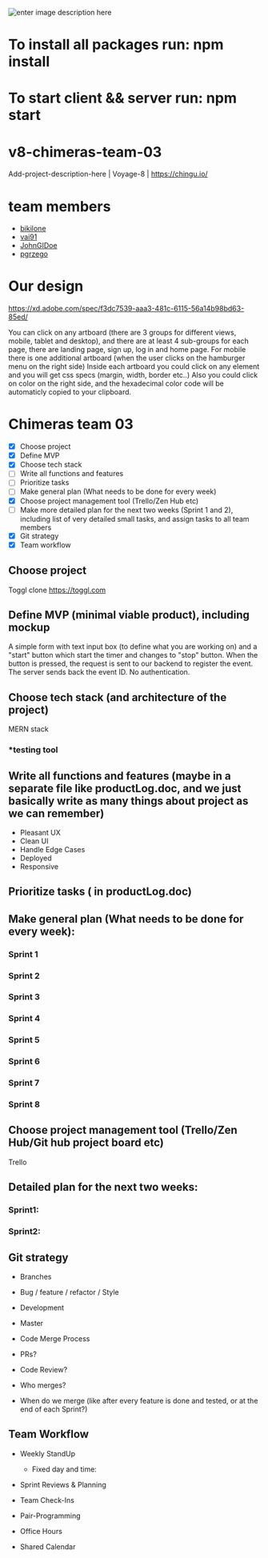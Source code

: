 ![enter image description here](https://vignette.wikia.nocookie.net/dragonsdogma/images/0/06/Chimera01.png/revision/latest?cb=20120615060217)

# To install all packages run: npm install

# To start client && server run: npm start

# v8-chimeras-team-03

Add-project-description-here | Voyage-8 | https://chingu.io/

# team members

- [bikilone](https://github.com/bikilone)
- [vai91](https://github.com/vai91)
- [JohnGIDoe](https://github.com/JohnGIDoe)
- [pgrzego](https://github.com/pgrzego)

# Our design

https://xd.adobe.com/spec/f3dc7539-aaa3-481c-6115-56a14b98bd63-85ed/

You can click on any artboard (there are 3 groups for different views, mobile, tablet and desktop), and there are at least 4 sub-groups for each page, there are landing page, sign up, log in and home page. For mobile there is one additional artboard (when the user clicks on the hamburger menu on the right side)
Inside each artboard you could click on any element and you will get css specs (margin, width, border etc..)
Also you could click on color on the right side, and the hexadecimal color code will be automaticly copied to your clipboard.

# Chimeras team 03

- [x] Choose project
- [x] Define MVP
- [x] Choose tech stack
- [ ] Write all functions and features
- [ ] Prioritize tasks
- [ ] Make general plan (What needs to be done for every week)
- [x] Choose project management tool (Trello/Zen Hub etc)
- [ ] Make more detailed plan for the next two weeks (Sprint 1 and 2), including list of very detailed small tasks, and assign tasks to all team members
- [x] Git strategy
- [x] Team workflow

## Choose project

Toggl clone https://toggl.com

## Define MVP (minimal viable product), including mockup

A simple form with text input box (to define what you are working on) and a "start" button which start the timer and changes to "stop" button. When the button is pressed, the request is sent to our backend to register the event. The server sends back the event ID. No authentication.

## Choose tech stack (and architecture of the project)

MERN stack

### \*testing tool

## Write all functions and features (maybe in a separate file like productLog.doc, and we just basically write as many things about project as we can remember)

- Pleasant UX
- Clean UI
- Handle Edge Cases
- Deployed
- Responsive

## Prioritize tasks ( in productLog.doc)

## Make general plan (What needs to be done for every week):

### Sprint 1

### Sprint 2

### Sprint 3

### Sprint 4

### Sprint 5

### Sprint 6

### Sprint 7

### Sprint 8

## Choose project management tool (Trello/Zen Hub/Git hub project board etc)

Trello

## Detailed plan for the next two weeks:

### Sprint1:

### Sprint2:

## Git strategy

- Branches
- Bug / feature / refactor / Style
- Development
- Master

- Code Merge Process
- PRs?
- Code Review?
- Who merges?
- When do we merge (like after every feature is done and tested, or at the end of each Sprint?)

## Team Workflow

- Weekly StandUp

  - Fixed day and time:

- Sprint Reviews & Planning

- Team Check-Ins

- Pair-Programming

- Office Hours

- Shared Calendar
